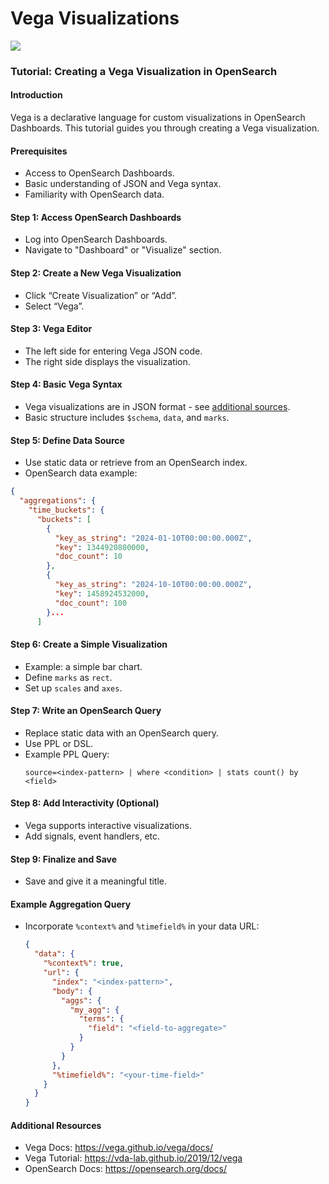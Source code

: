 # Vega Visualizations
![](https://camo.githubusercontent.com/50297da03de4194e718f933fe6cfd279dd0aedf281fcfe7f8598ed03f243b976/68747470733a2f2f766567612e6769746875622e696f2f766567612f6173736574732f62616e6e65722e706e67)
### Tutorial: Creating a Vega Visualization in OpenSearch

#### Introduction

Vega is a declarative language for custom visualizations in OpenSearch Dashboards. This tutorial guides you through
creating a Vega visualization.

#### Prerequisites

- Access to OpenSearch Dashboards.
- Basic understanding of JSON and Vega syntax.
- Familiarity with OpenSearch data.

#### Step 1: Access OpenSearch Dashboards

- Log into OpenSearch Dashboards.
- Navigate to "Dashboard" or "Visualize" section.

#### Step 2: Create a New Vega Visualization

- Click “Create Visualization” or “Add”.
- Select “Vega”.

#### Step 3: Vega Editor

- The left side for entering Vega JSON code.
- The right side displays the visualization.

#### Step 4: Basic Vega Syntax

- Vega visualizations are in JSON format - see [additional sources](https://github.com/vega/vega).
- Basic structure includes `$schema`, `data`, and `marks`.

#### Step 5: Define Data Source

- Use static data or retrieve from an OpenSearch index.
- OpenSearch data example:
```json
{
  "aggregations": {
    "time_buckets": {
      "buckets": [
        {
          "key_as_string": "2024-01-10T00:00:00.000Z",
          "key": 1344920800000,
          "doc_count": 10
        },
        {
          "key_as_string": "2024-10-10T00:00:00.000Z",
          "key": 1458924532000,
          "doc_count": 100
        }...
      ]
```

#### Step 6: Create a Simple Visualization

- Example: a simple bar chart.
- Define `marks` as `rect`.
- Set up `scales` and `axes`.

#### Step 7: Write an OpenSearch Query

- Replace static data with an OpenSearch query.
- Use PPL or DSL.
- Example PPL Query:
  ```text
  source=<index-pattern> | where <condition> | stats count() by <field>
  ```

#### Step 8: Add Interactivity (Optional)

- Vega supports interactive visualizations.
- Add signals, event handlers, etc.

#### Step 9: Finalize and Save

- Save and give it a meaningful title.

#### Example Aggregation Query

- Incorporate `%context%` and `%timefield%` in your data URL:
  ```json
  {
    "data": {
      "%context%": true,
      "url": {
        "index": "<index-pattern>",
        "body": {
          "aggs": {
            "my_agg": {
              "terms": {
                "field": "<field-to-aggregate>"
              }
            }
          }
        },
        "%timefield%": "<your-time-field>"
      }
    }
  }
  ```

#### Additional Resources

- Vega Docs: https://vega.github.io/vega/docs/
- Vega Tutorial: https://vda-lab.github.io/2019/12/vega
- OpenSearch Docs: https://opensearch.org/docs/

